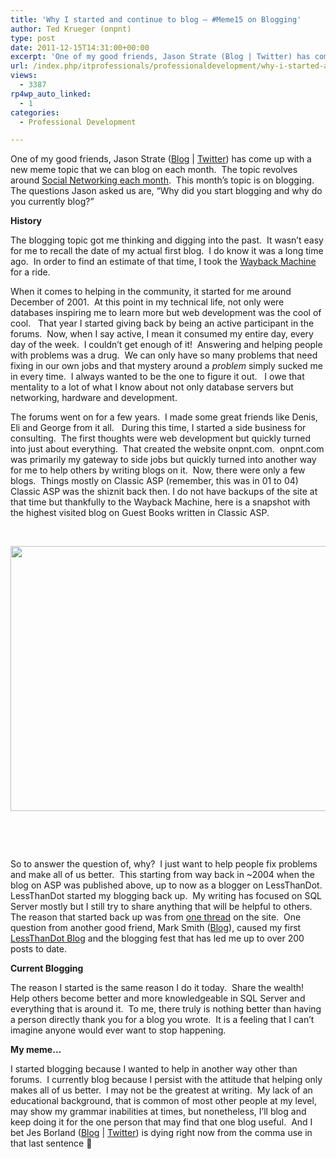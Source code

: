 ```yaml
---
title: 'Why I started and continue to blog – #Meme15 on Blogging'
author: Ted Krueger (onpnt)
type: post
date: 2011-12-15T14:31:00+00:00
excerpt: 'One of my good friends, Jason Strate (Blog | Twitter) has come up with a new meme topic that we can blog on each month.  The topic revolves around Social Networking each month.  This month’s topic is on blogging.  The questions Jason asked us are, “Why&hellip;'
url: /index.php/itprofessionals/professionaldevelopment/why-i-started-and-continue/
views:
  - 3387
rp4wp_auto_linked:
  - 1
categories:
  - Professional Development

---
```

One of my good friends, Jason Strate ([Blog][1] | [Twitter][2]) has come up with a new meme topic that we can blog on each month.  The topic revolves around [Social Networking each month][3].  This month’s topic is on blogging.  The questions Jason asked us are, “Why did you start blogging and why do you currently blog?”

**History**

The blogging topic got me thinking and digging into the past.  It wasn’t easy for me to recall the date of my actual first blog.  I do know it was a long time ago.  In order to find an estimate of that time, I took the [Wayback Machine][4] for a ride.

When it comes to helping in the community, it started for me around December of 2001.  At this point in my technical life, not only were databases inspiring me to learn more but web development was the cool of cool.   That year I started giving back by being an active participant in the forums.  Now, when I say active, I mean it consumed my entire day, every day of the week.  I couldn’t get enough of it!  Answering and helping people with problems was a drug.  We can only have so many problems that need fixing in our own jobs and that mystery around a _problem_ simply sucked me in every time.  I always wanted to be the one to figure it out.   I owe that mentality to a lot of what I know about not only database servers but networking, hardware and development.

The forums went on for a few years.  I made some great friends like Denis, Eli and George from it all.   During this time, I started a side business for consulting.  The first thoughts were web development but quickly turned into just about everything.  That created the website onpnt.com.  onpnt.com was primarily my gateway to side jobs but quickly turned into another way for me to help others by writing blogs on it.  Now, there were only a few blogs.  Things mostly on Classic ASP (remember, this was in 01 to 04) Classic ASP was the shiznit back then. I do not have backups of the site at that time but thankfully to the Wayback Machine, here is a snapshot with the highest visited blog on Guest Books written in Classic ASP.

 

<div class="image_block">
  <a href="/media/blogs/ITProfessionals/onpnt.com.GIF?mtime=1323966196"><img src="/wp-content/uploads/blogs/ITProfessionals/onpnt.com.GIF?mtime=1323966196" alt="" width="900" height="424" /></a>
</div>

 

 

So to answer the question of, why?  I just want to help people fix problems and make all of us better.  This starting from way back in ~2004 when the blog on ASP was published above, up to now as a blogger on LessThanDot.  LessThanDot started my blogging back up.  My writing has focused on SQL Server mostly but I still try to share anything that will be helpful to others.  The reason that started back up was from [one thread][5] on the site.  One question from another good friend, Mark Smith ([Blog][6]), caused my first [LessThanDot Blog][7] and the blogging fest that has led me up to over 200 posts to date.

**Current Blogging**

The reason I started is the same reason I do it today.  Share the wealth!  Help others become better and more knowledgeable in SQL Server and everything that is around it.  To me, there truly is nothing better than having a person directly thank you for a blog you wrote.  It is a feeling that I can’t imagine anyone would ever want to stop happening.

**My meme…**

I started blogging because I wanted to help in another way other than forums.  I currently blog because I persist with the attitude that helping only makes all of us better.  I may not be the greatest at writing.  My lack of an educational background, that is common of most other people at my level, may show my grammar inabilities at times, but nonetheless, I’ll blog and keep doing it for the one person that may find that one blog useful.  And I bet Jes Borland ([Blog][8] | [Twitter][9]) is dying right now from the comma use in that last sentence 🙂

 [1]: http://www.jasonstrate.com/
 [2]: http://twitter.com/#!/stratesql
 [3]: http://www.jasonstrate.com/2011/12/the-meme15-on-social-networking/
 [4]: /index.php/WebDev/WebDesignGraphicsStyling/search-the-internet-archive-with-the-way
 [5]: http://forum.lessthandot.com/viewtopic.php?f=17&t=3328&p=17555#p17555
 [6]: http://weblogs.asp.net/marksmith/
 [7]: /index.php/DataMgmt/DBAdmin/MSSQLServerAdmin/user-to-schema-to-roles-for-controlling-
 [8]: /index.php/All/?disp=authdir&author=420
 [9]: http://twitter.com/grrl_geek